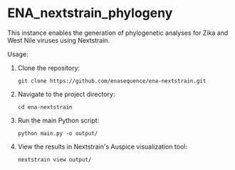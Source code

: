 # ENA_nextstrain_phylogeny


This instance enables the generation of phylogenetic analyses for Zika and West Nile viruses using Nextstrain.

Usage:

1. Clone the repository:
   ```
   git clone https://github.com/enasequence/ena-nextstrain.git
   ```

2. Navigate to the project directory:
   ```
   cd ena-nextstrain
   ```

3. Run the main Python script:
   ```
   python main.py -o output/
   ```

4. View the results in Nextstrain's Auspice visualization tool:
   ```
   nextstrain view output/
   ```
